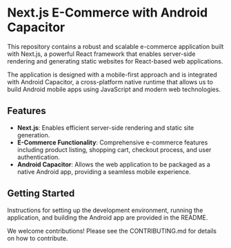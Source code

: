 # Next.js E-Commerce with Android Capacitor

This repository contains a robust and scalable e-commerce application built with Next.js, a powerful React framework that enables server-side rendering and generating static websites for React-based web applications.

The application is designed with a mobile-first approach and is integrated with Android Capacitor, a cross-platform native runtime that allows us to build Android mobile apps using JavaScript and modern web technologies.

## Features
- **Next.js**: Enables efficient server-side rendering and static site generation.
- **E-Commerce Functionality**: Comprehensive e-commerce features including product listing, shopping cart, checkout process, and user authentication.
- **Android Capacitor**: Allows the web application to be packaged as a native Android app, providing a seamless mobile experience.

## Getting Started
Instructions for setting up the development environment, running the application, and building the Android app are provided in the README.

We welcome contributions! Please see the CONTRIBUTING.md for details on how to contribute.
